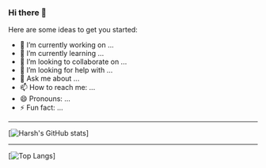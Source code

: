 ### Hi there 👋


Here are some ideas to get you started:

- 🔭 I’m currently working on ...
- 🌱 I’m currently learning ...
- 👯 I’m looking to collaborate on ...
- 🤔 I’m looking for help with ...
- 💬 Ask me about ...
- 📫 How to reach me: ...
- 😄 Pronouns: ...
- ⚡ Fun fact: ...

---

[![Harsh's GitHub stats](https://github-readme-stats.vercel.app/api?username=Harsh-0911&show_icons=true&count_private=true)]

---

[![Top Langs](https://github-readme-stats.vercel.app/api/top-langs/?username=Harsh-0911&langs_count=8)]
